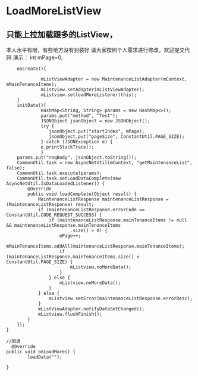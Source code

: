 # LoadMoreListView
只能上拉加载跟多的ListView，
-----------------------------------------------
本人水平有限，有些地方没有封装好 请大家按照个人需求进行修改，欢迎提交代码
演示：
int  mPage=0;

        oncreate(){

                 mListViewAdapter = new MaintenanceListAdapter(mContext, mMainTenanceItems);
                 mListview.setAdapter(mListViewAdapter);
                 mListview.setloadMoreListener(this);
        }
        initDate(){
                 HashMap<String, String> params = new HashMap<>();
                 params.put("method", "Test");
                 JSONObject jsonObject = new JSONObject();
                 try {
                    jsonObject.put("startIndex", mPage);
                    jsonObject.put("pageSize", ConstantUtil.PAGE_SIZE);
                 } catch (JSONException e) {
                 e.printStackTrace();
                 }
        params.put("reqBody", jsonObject.toString());
        CommonUtil.task = new AsyncNetUtil(mContext, "getMaintenanceList", false);
        CommonUtil.task.execute(params);
        CommonUtil.task.setLoadDataComplete(new AsyncNetUtil.IsDataLoadedListener() {
            @Override
            public void loadComplete(Object result) {
                MaintenanceListResponse maintenanceListResponse = (MaintenanceListResponse) result;
                if (maintenanceListResponse.errorCode == ConstantUtil.CODE_REQUEST_SUCCESS) {
                    if (maintenanceListResponse.mainTenanceItems != null && maintenanceListResponse.mainTenanceItems
                            .size() > 0) {
                        mPage++;
                        mMainTenanceItems.addAll(maintenanceListResponse.mainTenanceItems);
                        if (maintenanceListResponse.mainTenanceItems.size() < ConstantUtil.PAGE_SIZE) {
                            mListview.noMoreData();
                        }
                    } else {
                        mListview.noMoreData();
                    }
                } else {
                    mListview.setError(maintenanceListResponse.errorDesc);
                }
                mListViewAdapter.notifyDataSetChanged();
                mListview.flushFinish();
            }
        });
    }

    //回调
      @Override
    public void onLoadMore() {
            loadData("");
        
    }
